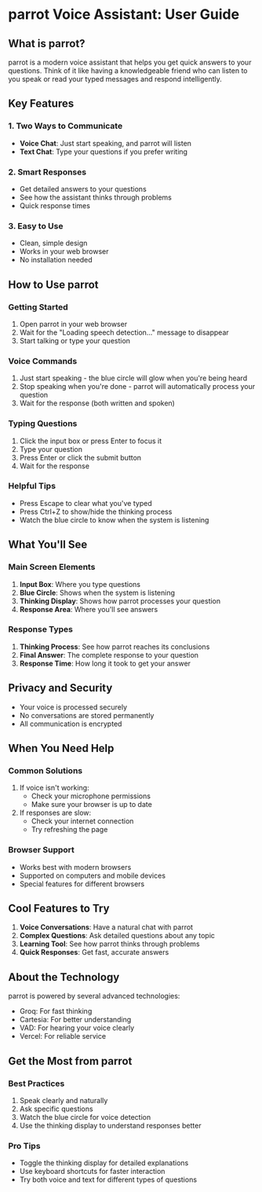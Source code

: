 # parrot Voice Assistant: User Guide

## What is parrot?

parrot is a modern voice assistant that helps you get quick answers to your questions. Think of it like having a knowledgeable friend who can listen to you speak or read your typed messages and respond intelligently.

## Key Features

### 1. Two Ways to Communicate
- **Voice Chat**: Just start speaking, and parrot will listen
- **Text Chat**: Type your questions if you prefer writing

### 2. Smart Responses
- Get detailed answers to your questions
- See how the assistant thinks through problems
- Quick response times

### 3. Easy to Use
- Clean, simple design
- Works in your web browser
- No installation needed

## How to Use parrot

### Getting Started
1. Open parrot in your web browser
2. Wait for the "Loading speech detection..." message to disappear
3. Start talking or type your question

### Voice Commands
1. Just start speaking - the blue circle will glow when you're being heard
2. Stop speaking when you're done - parrot will automatically process your question
3. Wait for the response (both written and spoken)

### Typing Questions
1. Click the input box or press Enter to focus it
2. Type your question
3. Press Enter or click the submit button
4. Wait for the response

### Helpful Tips
- Press Escape to clear what you've typed
- Press Ctrl+Z to show/hide the thinking process
- Watch the blue circle to know when the system is listening

## What You'll See

### Main Screen Elements
1. **Input Box**: Where you type questions
2. **Blue Circle**: Shows when the system is listening
3. **Thinking Display**: Shows how parrot processes your question
4. **Response Area**: Where you'll see answers

### Response Types
1. **Thinking Process**: See how parrot reaches its conclusions
2. **Final Answer**: The complete response to your question
3. **Response Time**: How long it took to get your answer

## Privacy and Security
- Your voice is processed securely
- No conversations are stored permanently
- All communication is encrypted

## When You Need Help

### Common Solutions
1. If voice isn't working:
   - Check your microphone permissions
   - Make sure your browser is up to date
2. If responses are slow:
   - Check your internet connection
   - Try refreshing the page

### Browser Support
- Works best with modern browsers
- Supported on computers and mobile devices
- Special features for different browsers

## Cool Features to Try

1. **Voice Conversations**: Have a natural chat with parrot
2. **Complex Questions**: Ask detailed questions about any topic
3. **Learning Tool**: See how parrot thinks through problems
4. **Quick Responses**: Get fast, accurate answers

## About the Technology

parrot is powered by several advanced technologies:
- Groq: For fast thinking
- Cartesia: For better understanding
- VAD: For hearing your voice clearly
- Vercel: For reliable service

## Get the Most from parrot

### Best Practices
1. Speak clearly and naturally
2. Ask specific questions
3. Watch the blue circle for voice detection
4. Use the thinking display to understand responses better

### Pro Tips
- Toggle the thinking display for detailed explanations
- Use keyboard shortcuts for faster interaction
- Try both voice and text for different types of questions
